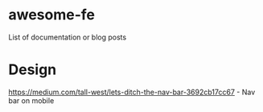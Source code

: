 # awesome-fe
List of documentation or blog posts

# Design
https://medium.com/tall-west/lets-ditch-the-nav-bar-3692cb17cc67 - Nav bar on mobile
